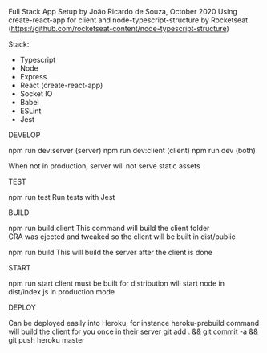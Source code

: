 Full Stack App Setup by João Ricardo de Souza, October 2020
Using create-react-app for client and node-typescript-structure by Rocketseat (https://github.com/rocketseat-content/node-typescript-structure)

Stack:
- Typescript
- Node
- Express
- React (create-react-app)
- Socket IO
- Babel
- ESLint
- Jest


DEVELOP

npm run dev:server (server)
npm run dev:client (client)
npm run dev (both)

When not in production, server will not serve static assets


TEST

npm run test
Run tests with Jest


BUILD

npm run build:client
This command will build the client folder<br>
CRA was ejected and tweaked so the client will be built in dist/public

npm run build
This will build the server after the client is done


START

npm run start
client must be built for distribution
will start node in dist/index.js in production mode


DEPLOY

Can be deployed easily into Heroku, for instance
heroku-prebuild command will build the client for you once in their server
git add . && git commit -a && git push heroku master